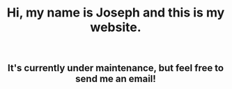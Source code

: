 <!-- DOCTYPE HTML -->
<html>
  <head>
     <style>
       h1 {text-align: center;}
       h2 {text-align: center;}
    </style>
  </head>
  <body>
    <h1>Hi, my name is Joseph and this is my website.</h1>
    <br>
    <h2>It's currently under maintenance, but feel free to send me an email!</h2>
  </body>
</html>

